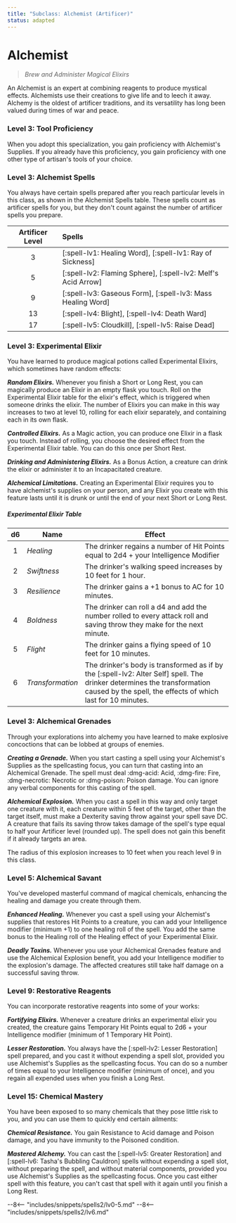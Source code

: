 ```yaml
---
title: "Subclass: Alchemist (Artificer)"
status: adapted
---
```


<p style="display:none">
Brew and Administer Magical Elixirs
</p>

# Alchemist

> *Brew and Administer Magical Elixirs*

An Alchemist is an expert at combining reagents to produce mystical effects. Alchemists use their creations to give life and to leech it away. Alchemy is the oldest of artificer traditions, and its versatility has long been valued during times of war and peace.

### Level 3: Tool Proficiency

When you adopt this specialization, you gain proficiency with Alchemist's Supplies. If you already have this proficiency, you gain proficiency with one other type of artisan's tools of your choice.

### Level 3: Alchemist Spells

You always have certain spells prepared after you reach particular levels in this class, as shown in the Alchemist Spells table. These spells count as artificer spells for you, but they don't count against the number of artificer spells you prepare.

| Artificer Level | Spells |
|:-:|:--|
| 3 | [:spell-lv1: Healing Word], [:spell-lv1: Ray of Sickness] |
| 5 | [:spell-lv2: Flaming Sphere], [:spell-lv2: Melf's Acid Arrow] |
| 9 | [:spell-lv3: Gaseous Form], [:spell-lv3: Mass Healing Word] |
| 13 | [:spell-lv4: Blight], [:spell-lv4: Death Ward] |
| 17 | [:spell-lv5: Cloudkill], [:spell-lv5: Raise Dead] |

### Level 3: Experimental Elixir

You have learned to produce magical potions called Experimental Elixirs, which sometimes have random effects:

***Random Elixirs.*** Whenever you finish a Short or Long Rest, you can magically produce an Elixir in an empty flask you touch. Roll on the Experimental Elixir table for the elixir's effect, which is triggered when someone drinks the elixir. The number of Elixirs you can make in this way increases to two at level 10, rolling for each elixir separately, and containing each in its own flask.  

***Controlled Elixirs.*** As a Magic action, you can produce one Elixir in a flask you touch. Instead of rolling, you choose the desired effect from the Experimental Elixir table. You can do this once per Short Rest.  

***Drinking and Administering Elixirs.*** As a Bonus Action, a creature can drink the elixir or administer it to an Incapacitated creature.

***Alchemical Limitations.*** Creating an Experimental Elixir requires you to have alchemist's supplies on your person, and any Elixir you create with this feature lasts until it is drunk or until the end of your next Short or Long Rest.

##### Experimental Elixir Table

| d6 | Name | Effect |
|:-:|---|---|
| 1 | *Healing* | The drinker regains a number of Hit Points equal to 2d4 + your Intelligence Modifier |
| 2 | *Swiftness* | The drinker's walking speed increases by 10 feet for 1 hour. |
| 3 | *Resilience* | The drinker gains a +1 bonus to AC for 10 minutes. |
| 4 | *Boldness* |  The drinker can roll a d4 and add the number rolled to every attack roll and saving throw they make for the next minute. |
| 5 | *Flight* | The drinker gains a flying speed of 10 feet for 10 minutes. |
| 6 | *Transformation* | The drinker's body is transformed as if by the [:spell-lv2: Alter Self] spell. The drinker determines the transformation caused by the spell, the effects of which last for 10 minutes. |

### Level 3: Alchemical Grenades

Through your explorations into alchemy you have learned to make explosive concoctions that can be lobbed at groups of enemies.

***Creating a Grenade.*** When you start casting a spell using your Alchemist's Supplies as the spellcasting focus, you can turn that casting into an Alchemical Grenade. The spell must deal :dmg-acid: Acid, :dmg-fire: Fire, :dmg-necrotic: Necrotic or :dmg-poison: Poison damage. You can ignore any verbal components for this casting of the spell.

***Alchemical Explosion.*** When you cast a spell in this way and only target one creature with it, each creature within 5 feet of the target, other than the target itself, must make a Dexterity saving throw against your spell save DC. A creature that fails its saving throw takes damage of the spell's type equal to half your Artificer level (rounded up). The spell does not gain this benefit if it already targets an area.

The radius of this explosion increases to 10 feet when you reach level 9 in this class.

### Level 5: Alchemical Savant

You've developed masterful command of magical chemicals, enhancing the healing and damage you create through them.

***Enhanced Healing.*** Whenever you cast a spell using your Alchemist's supplies that restores Hit Points to a creature, you can add your Intelligence modifier (minimum +1) to one healing roll of the spell. You add the same bonus to the Healing roll of the Healing effect of your Experimental Elixir.

***Deadly Toxins.*** Whenever you use your Alchemical Grenades feature and use the Alchemical Explosion benefit, you add your Intelligence modifier to the explosion's damage. The affected creatures still take half damage on a successful saving throw.

### Level 9: Restorative Reagents

You can incorporate restorative reagents into some of your works:

***Fortifying Elixirs.*** Whenever a creature drinks an experimental elixir you created, the creature gains Temporary Hit Points equal to 2d6 + your Intelligence modifier (minimum of 1 Temporary Hit Point).

***Lesser Restoration.*** You always have the [:spell-lv2: Lesser Restoration] spell prepared, and you cast it without expending a spell slot, provided you use Alchemist's Supplies as the spellcasting focus. You can do so a number of times equal to your Intelligence modifier (minimum of once), and you regain all expended uses when you finish a Long Rest.

### Level 15: Chemical Mastery

You have been exposed to so many chemicals that they pose little risk to you, and you can use them to quickly end certain ailments:

***Chemical Resistance.*** You gain Resistance to Acid damage and Poison damage, and you have immunity to the Poisoned condition.

***Mastered Alchemy.*** You can cast the [:spell-lv5: Greater Restoration] and [:spell-lv6: Tasha's Bubbling Cauldron] spells without expending a spell slot, without preparing the spell, and without material components, provided you use Alchemist's Supplies as the spellcasting focus. Once you cast either spell with this feature, you can't cast that spell with it again until you finish a Long Rest.

--8<-- "includes/snippets/spells2/lv0-5.md"
--8<-- "includes/snippets/spells2/lv6.md"